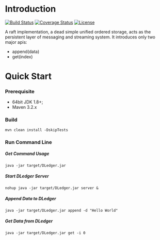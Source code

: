 
# Introduction
[![Build Status](https://travis-ci.org/openmessaging/openmessaging-storage-dledger.svg?branch=master)](https://travis-ci.org/openmessaging/openmessaging-storage-dledger) [![Coverage Status](https://coveralls.io/repos/github/openmessaging/openmessaging-storage-dledger/badge.svg?branch=master)](https://coveralls.io/github/openmessaging/openmessaging-storage-dledger?branch=master) [![License](https://img.shields.io/badge/license-Apache%202-4EB1BA.svg)](https://www.apache.org/licenses/LICENSE-2.0.html)

A raft implementation, a dead simple unified ordered storage, acts as the persistent layer of messaging and streaming system.
It introduces only two major apis:

* append(data)
* get(index)

# Quick Start


### Prerequisite

* 64bit JDK 1.8+;
* Maven 3.2.x

### Build

```
mvn clean install -DskipTests
```

### Run Command Line


##### Get Command Usage

```
java -jar target/DLedger.jar
```
##### Start DLedger Server

```
nohup java -jar target/DLedger.jar server &
```
##### Append Data to DLedger

```
java -jar target/DLedger.jar append -d "Hello World"
```
##### Get Data from DLedger

```
java -jar target/DLedger.jar get -i 0
```













